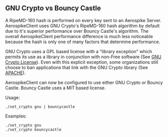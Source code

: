 GNU Crypto vs Bouncy Castle
---------------------------

A RipeMD-160 hash is performed on every key sent to an Aerospike Server.
AerospikeClient uses GNU Crypto's RipeMD-160 hash algorithm by default due to 
it's superior performance over Bouncy Castle's algorithm.  The overall
AerospikeClient performance difference is much less noticeable because the hash
is only one of many factors that determine performance.

GNU Crypto uses a GPL based license with a "library exception" which permits its
use as a library in conjunction with non-Free software
(See [GNU Crypto License](http://www.gnu.org/software/gnu-crypto)).
Even with this explicit exception, some organizations still choose to ban applications
that link with the GNU Crypto library
(See [APACHE](https://www.apache.org/legal/resolved.html#category-x)).

AerospikeClient can now be configured to use either GNU Crypto or Bouncy Castle.
Bouncy Castle uses a MIT based license.

Usage:

    ./set_crypto gnu | bouncycastle

Examples:

    ./set_crypto gnu
    ./set_crypto bouncycastle
